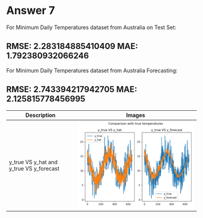 # Answer 7

For Minimum Daily Temperatures dataset from Australia on Test Set: 

RMSE:  2.283184885410409
MAE:  1.792380932066246
---------------------------
For Minimum Daily Temperatures dataset from Australia Forecasting: 

RMSE:  2.743394217942705
MAE:  2.125815778456995
---------------------------

|Description|Images|
|----|-------------|
|y_true VS y_hat and y_true VS y_forecast|<img src="Plots/Question7/forecast.png" width=600 alt="$Bias^2$ and Variance vs depth">|
